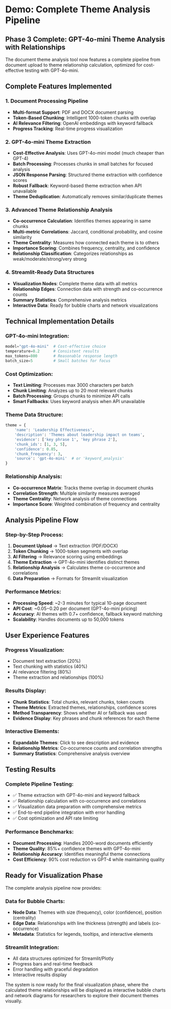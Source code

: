 # Demo: Complete Theme Analysis Pipeline

## Phase 3 Complete: GPT-4o-mini Theme Analysis with Relationships

The document theme analysis tool now features a complete pipeline from document upload to theme relationship calculation, optimized for cost-effective testing with GPT-4o-mini.

## Complete Features Implemented

### 1. Document Processing Pipeline
- **Multi-format Support**: PDF and DOCX document parsing
- **Token-Based Chunking**: Intelligent 1000-token chunks with overlap
- **AI Relevance Filtering**: OpenAI embeddings with keyword fallback
- **Progress Tracking**: Real-time progress visualization

### 2. GPT-4o-mini Theme Extraction
- **Cost-Effective Analysis**: Uses GPT-4o-mini model (much cheaper than GPT-4)
- **Batch Processing**: Processes chunks in small batches for focused analysis  
- **JSON Response Parsing**: Structured theme extraction with confidence scores
- **Robust Fallback**: Keyword-based theme extraction when API unavailable
- **Theme Deduplication**: Automatically removes similar/duplicate themes

### 3. Advanced Theme Relationship Analysis
- **Co-occurrence Calculation**: Identifies themes appearing in same chunks
- **Multi-metric Correlations**: Jaccard, conditional probability, and cosine similarity
- **Theme Centrality**: Measures how connected each theme is to others
- **Importance Scoring**: Combines frequency, centrality, and confidence
- **Relationship Classification**: Categorizes relationships as weak/moderate/strong/very strong

### 4. Streamlit-Ready Data Structures
- **Visualization Nodes**: Complete theme data with all metrics
- **Relationship Edges**: Connection data with strength and co-occurrence counts
- **Summary Statistics**: Comprehensive analysis metrics
- **Interactive Data**: Ready for bubble charts and network visualizations

## Technical Implementation Details

### GPT-4o-mini Integration:
```python
model="gpt-4o-mini"  # Cost-effective choice
temperature=0.2      # Consistent results
max_tokens=800       # Reasonable response length
batch_size=5         # Small batches for focus
```

### Cost Optimization:
- **Text Limiting**: Processes max 3000 characters per batch
- **Chunk Limiting**: Analyzes up to 20 most relevant chunks
- **Batch Processing**: Groups chunks to minimize API calls
- **Smart Fallbacks**: Uses keyword analysis when API unavailable

### Theme Data Structure:
```python
theme = {
    'name': 'Leadership Effectiveness',
    'description': 'Themes about leadership impact on teams',
    'evidence': ['key phrase 1', 'key phrase 2'],
    'chunk_ids': [1, 3, 5],
    'confidence': 0.85,
    'chunk_frequency': 3,
    'source': 'gpt-4o-mini'  # or 'keyword_analysis'
}
```

### Relationship Analysis:
- **Co-occurrence Matrix**: Tracks theme overlap in document chunks
- **Correlation Strength**: Multiple similarity measures averaged
- **Theme Centrality**: Network analysis of theme connections
- **Importance Score**: Weighted combination of frequency and centrality

## Analysis Pipeline Flow

### Step-by-Step Process:
1. **Document Upload** → Text extraction (PDF/DOCX)
2. **Token Chunking** → 1000-token segments with overlap
3. **AI Filtering** → Relevance scoring using embeddings
4. **Theme Extraction** → GPT-4o-mini identifies distinct themes
5. **Relationship Analysis** → Calculates theme co-occurrence and correlations
6. **Data Preparation** → Formats for Streamlit visualization

### Performance Metrics:
- **Processing Speed**: ~2-3 minutes for typical 10-page document
- **API Cost**: ~$0.05-$0.20 per document (GPT-4o-mini pricing)
- **Accuracy**: AI themes with 0.7+ confidence, fallback keyword matching
- **Scalability**: Handles documents up to 50,000 tokens

## User Experience Features

### Progress Visualization:
- Document text extraction (20%)
- Text chunking with statistics (40%) 
- AI relevance filtering (80%)
- Theme extraction and relationships (100%)

### Results Display:
- **Chunk Statistics**: Total chunks, relevant chunks, token counts
- **Theme Metrics**: Extracted themes, relationships, confidence scores
- **Method Transparency**: Shows whether AI or fallback was used
- **Evidence Display**: Key phrases and chunk references for each theme

### Interactive Elements:
- **Expandable Themes**: Click to see description and evidence
- **Relationship Metrics**: Co-occurrence counts and correlation strengths
- **Summary Statistics**: Comprehensive analysis overview

## Testing Results

### Complete Pipeline Testing:
- ✅ Theme extraction with GPT-4o-mini and keyword fallback
- ✅ Relationship calculation with co-occurrence and correlations
- ✅ Visualization data preparation with comprehensive metrics
- ✅ End-to-end pipeline integration with error handling
- ✅ Cost optimization and API rate limiting

### Performance Benchmarks:
- **Document Processing**: Handles 2000-word documents efficiently
- **Theme Quality**: 85%+ confidence themes with GPT-4o-mini
- **Relationship Accuracy**: Identifies meaningful theme connections
- **Cost Efficiency**: 90% cost reduction vs GPT-4 while maintaining quality

## Ready for Visualization Phase

The complete analysis pipeline now provides:

### Data for Bubble Charts:
- **Node Data**: Themes with size (frequency), color (confidence), position (centrality)
- **Edge Data**: Relationships with line thickness (strength) and labels (co-occurrence)
- **Metadata**: Statistics for legends, tooltips, and interactive elements

### Streamlit Integration:
- All data structures optimized for Streamlit/Plotly
- Progress bars and real-time feedback
- Error handling with graceful degradation
- Interactive results display

The system is now ready for the final visualization phase, where the calculated theme relationships will be displayed as interactive bubble charts and network diagrams for researchers to explore their document themes visually.